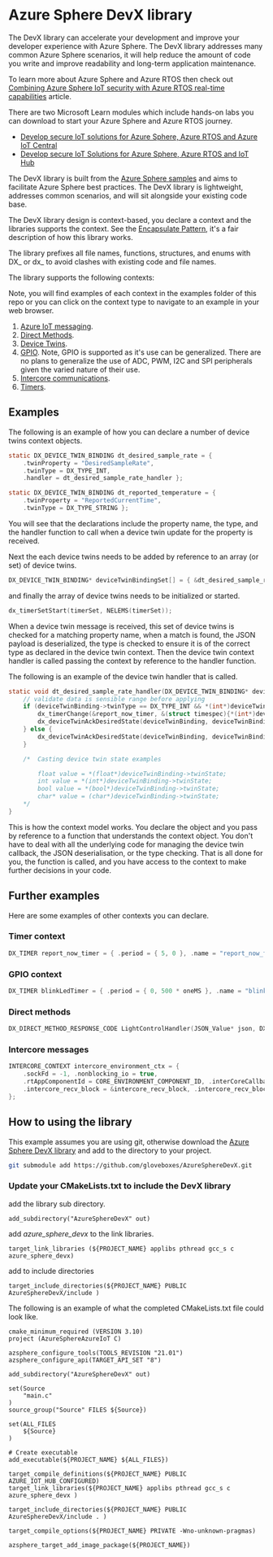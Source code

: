# Azure Sphere DevX library

The DevX library can accelerate your development and improve your developer experience with Azure Sphere. The DevX library addresses many common Azure Sphere scenarios, it will help reduce the amount of code you write and improve readability and long-term application maintenance.

To learn more about Azure Sphere and Azure RTOS then check out [Combining Azure Sphere IoT security with Azure RTOS real-time capabilities](https://techcommunity.microsoft.com/t5/internet-of-things/combining-azure-sphere-iot-security-with-azure-rtos-real-time/ba-p/1992869) article.

There are two Microsoft Learn modules which include hands-on labs you can download to start your Azure Sphere and Azure RTOS journey.

- [Develop secure IoT solutions for Azure Sphere, Azure RTOS and Azure IoT Central](https://docs.microsoft.com/en-us/learn/modules/develop-secure-iot-solutions-azure-sphere-iot-central?WT.mc_id=iot-10976-dglover)
- [Develop secure IoT Solutions for Azure Sphere, Azure RTOS and IoT Hub](https://docs.microsoft.com/en-us/learn/modules/develop-secure-iot-solutions-azure-sphere-iot-hub?WT.mc_id=iot-11691-dglover)

The DevX library is built from the [Azure Sphere samples](https://github.com/Azure/azure-sphere-samples) and aims to facilitate Azure Sphere best practices. The DevX library is lightweight, addresses common scenarios, and will sit alongside your existing code base.

The DevX library design is context-based, you declare a context and the libraries supports the context. See the [Encapsulate Pattern](https://accu.org/journals/overload/12/63/kelly_246/), it's a fair description of how this library works.

The library prefixes all file names, functions, structures, and enums with DX_ or dx_ to avoid clashes with existing code and file names.

The library supports the following contexts:

Note, you will find examples of each context in the examples folder of this repo or you can click on the context type to navigate to an example in your web browser.

1. [Azure IoT messaging](https://github.com/gloveboxes/AzureSphereDevX/tree/main/examples/send_message).
1. [Direct Methods](https://github.com/gloveboxes/AzureSphereDevX/tree/main/examples/direct_methods).
1. [Device Twins](https://github.com/gloveboxes/AzureSphereDevX/tree/main/examples/device_twins).
1. [GPIO](https://github.com/gloveboxes/AzureSphereDevX/tree/main/examples/gpio_example). Note, GPIO is supported as it's use can be generalized. There are no plans to generalize the use of ADC, PWM, I2C and SPI peripherals given the varied nature of their use.
1. [Intercore communications](https://github.com/gloveboxes/AzureSphereDevX/tree/main/examples/intercore_example).
1. [Timers](https://github.com/gloveboxes/AzureSphereDevX/tree/main/examples/timer_example).
 


## Examples

The following is an example of how you can declare a number of device twins context objects.

```c
static DX_DEVICE_TWIN_BINDING dt_desired_sample_rate = {
	.twinProperty = "DesiredSampleRate",
	.twinType = DX_TYPE_INT,
	.handler = dt_desired_sample_rate_handler };
```

```c
static DX_DEVICE_TWIN_BINDING dt_reported_temperature = {
	.twinProperty = "ReportedCurrentTime",
	.twinType = DX_TYPE_STRING };
```

You will see that the declarations include the property name, the type, and the handler function to call when a device twin update for the property is received.

Next the each device twins needs to be added by reference to an array (or set) of device twins.

```c
DX_DEVICE_TWIN_BINDING* deviceTwinBindingSet[] = { &dt_desired_sample_rate, &dt_reported_temperature };
```

and finally the array of device twins needs to be initialized or started.

```c
dx_timerSetStart(timerSet, NELEMS(timerSet));
```

When a device twin message is received, this set of device twins is checked for a matching property name, when a match is found, the JSON payload is deserialized, the type is checked to ensure it is of the correct type as declared in the device twin context. Then the device twin context handler is called passing the context by reference to the handler function.

The following is an example of the device twin handler that is called.

```c
static void dt_desired_sample_rate_handler(DX_DEVICE_TWIN_BINDING* deviceTwinBinding) {
	// validate data is sensible range before applying
	if (deviceTwinBinding->twinType == DX_TYPE_INT && *(int*)deviceTwinBinding->twinState >= 0 && *(int*)deviceTwinBinding->twinState <= 120) {
		dx_timerChange(&report_now_timer, &(struct timespec){*(int*)deviceTwinBinding->twinState, 0});
		dx_deviceTwinAckDesiredState(deviceTwinBinding, deviceTwinBinding->twinState, DX_DEVICE_TWIN_COMPLETED);
	} else {
		dx_deviceTwinAckDesiredState(deviceTwinBinding, deviceTwinBinding->twinState, DX_DEVICE_TWIN_ERROR);
	}

	/*	Casting device twin state examples

		float value = *(float*)deviceTwinBinding->twinState;
		int value = *(int*)deviceTwinBinding->twinState;
		bool value = *(bool*)deviceTwinBinding->twinState;
		char* value = (char*)deviceTwinBinding->twinState;
	*/
}
```

This is how the context model works. You declare the object and you pass by reference to a function that understands the context object.  You don't have to deal with all the underlying code for managing the device twin callback, the JSON deserialisation, or the type checking. That is all done for you, the function is called, and you have access to the context to make further decisions in your code.

## Further examples

Here are some examples of other contexts you can declare.

### Timer context

```c
DX_TIMER report_now_timer = { .period = { 5, 0 }, .name = "report_now_timer", .handler = report_now_handler };
```

### GPIO context

```c
DX_TIMER blinkLedTimer = { .period = { 0, 500 * oneMS }, .name = "blinkLedTimer", .handler = BlinkLedHandler };
```

### Direct methods

```c
DX_DIRECT_METHOD_RESPONSE_CODE LightControlHandler(JSON_Value* json, DX_DIRECT_METHOD_BINDING* directMethodBinding, char** responseMsg);
```

### Intercore messages

```c
INTERCORE_CONTEXT intercore_environment_ctx = {
	.sockFd = -1, .nonblocking_io = true,
	.rtAppComponentId = CORE_ENVIRONMENT_COMPONENT_ID, .interCoreCallback = intercore_environment_receive_msg_handler,
	.intercore_recv_block = &intercore_recv_block, .intercore_recv_block_length = sizeof(intercore_recv_block)
};
```

## How to using the library

This example assumes you are using git, otherwise download the [Azure Sphere DevX library](https://github.com/gloveboxes/AzureSphereDevX) and add to the directory to your project.

```bash
git submodule add https://github.com/gloveboxes/AzureSphereDevX.git
```

### Update your CMakeLists.txt to include the DevX library

add the library sub directory.

```text
add_subdirectory("AzureSphereDevX" out)
```

add *azure_sphere_devx* to the link libraries.

```text
target_link_libraries (${PROJECT_NAME} applibs pthread gcc_s c azure_sphere_devx)
```

add to include directories

```text
target_include_directories(${PROJECT_NAME} PUBLIC AzureSphereDevX/include )
```

The following is an example of what the completed CMakeLists.txt file could look like.

```text
cmake_minimum_required (VERSION 3.10)
project (AzureSphereAzureIoT C)

azsphere_configure_tools(TOOLS_REVISION "21.01")
azsphere_configure_api(TARGET_API_SET "8")

add_subdirectory("AzureSphereDevX" out)

set(Source
    "main.c"
)
source_group("Source" FILES ${Source})

set(ALL_FILES
    ${Source}
)

# Create executable
add_executable(${PROJECT_NAME} ${ALL_FILES})

target_compile_definitions(${PROJECT_NAME} PUBLIC AZURE_IOT_HUB_CONFIGURED)
target_link_libraries(${PROJECT_NAME} applibs pthread gcc_s c azure_sphere_devx )

target_include_directories(${PROJECT_NAME} PUBLIC AzureSphereDevX/include . )

target_compile_options(${PROJECT_NAME} PRIVATE -Wno-unknown-pragmas)

azsphere_target_add_image_package(${PROJECT_NAME})
```

